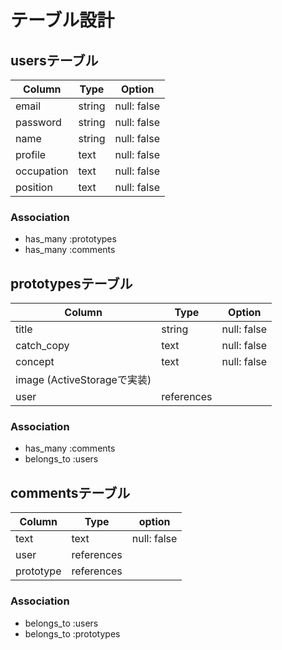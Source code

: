 # テーブル設計

## usersテーブル

| Column     | Type     | Option      |
| ---------- | -------- | ----------- |
| email      | string   | null: false |
| password   | string   | null: false |
| name       | string   | null: false |
| profile    | text     | null: false |
| occupation | text     | null: false |
| position   | text     | null: false |


### Association

- has_many :prototypes
- has_many :comments

## prototypesテーブル

| Column                     | Type       | Option      |
| -------------------------- | ---------- | ----------- |
| title                      | string     | null: false |
| catch_copy                 | text       | null: false |
| concept                    | text       | null: false |
| image (ActiveStorageで実装) |            |             |
| user                       | references |             |

### Association

- has_many :comments
- belongs_to :users

## commentsテーブル

| Column    | Type       | option      |
| --------- | ---------- | ----------- |
| text      | text       | null: false |
| user      | references |             |
| prototype | references |             |

### Association

- belongs_to :users
- belongs_to :prototypes